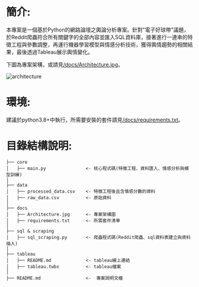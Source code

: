 # 簡介:

本專案是一個基於Python的網路論壇之輿論分析專案。針對"電子好球帶"議題，於Reddit爬蟲符合所有關鍵字的全部內容並匯入SQL資料庫，接著進行一連串的特徵工程與參數調整，再運行機器學習模型與情感分析技術，獲得輿情趨勢的相關結果，最後透過Tableau展示輿情變化。  

下圖為專案架構，或請見[/docs/Architecture.jpg](https://github.com/C-H-Chen/-Reddit---/blob/main/docs/Architecture.jpg)。  

 ![architecture](https://github.com/user-attachments/assets/98915b62-1938-4639-b14f-233bc8e9bd5b)

# 環境:  

建議於python3.8+中執行，所需要安裝的套件請見[/docs/requirements.txt](https://github.com/C-H-Chen/-Reddit---/blob/main/docs/requirements.txt)。

# 目錄結構說明:  

 ``` 
 ├── core
 │   ├── main.py               <- 核心程式碼(特徵工程、資料匯入、情感分析與模型訓練)
 │ 
 ├── data  
 │   ├── processed_data.csv    <- 特徵工程後且含情感分數的資料
 │   ├── raw_data.csv          <- 原始資料
 │
 ├── docs  
 │   ├── Architecture.jpg      <- 專案架構圖
 │   ├── requirements.txt      <- 所需套件清單
 │
 ├── sql & scraping
 │   ├── sql_scraping.py       <- 爬蟲程式碼(Reddit爬蟲、sql資料表建立與資料插入)
 │
 ├── tableau
 │   ├── README.md             <- tableau線上連結
 │   ├── tableau.twbx          <- tableau檔案
 │
 ├── README.md                 <-  專案說明文檔
 ``` 

